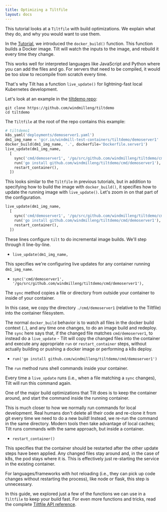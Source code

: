 ```yaml
---
title: Optimizing a Tiltfile
layout: docs
---
```


This tutorial looks at a `Tiltfile` with build optimizations.
We explain what they do, and why you would want to use them.

In the [Tutorial](tutorial.html), we introduced the `docker_build()` function.
This function builds a Docker image. Tilt will watch the inputs to the
image, and rebuild it every time they change.

This works well for interpreted languages like JavaScript and Python
where you can add the files and go. For servers that need to be compiled,
it would be too slow to recompile from scratch every time.

That's why Tilt has a function `live_update()` for lightning-fast local
Kubernetes development.

Let's look at an example in the [tiltdemo repo](https://github.com/windmilleng/tiltdemo):

```
git clone https://github.com/windmilleng/tiltdemo
cd tiltdemo
```

The `Tiltfile` at the root of the repo contains this example:

```python
# tiltdemo1
k8s_yaml('deployments/demoserver1.yaml')
dm1_img_name = 'gcr.io/windmill-test-containers/tiltdemo/demoserver1'
docker_build(dm1_img_name, '.', dockerfile='Dockerfile.server1')
live_update(dm1_img_name,
  [
    sync('cmd/demoserver1', '/go/src/github.com/windmilleng/tiltdemo/cmd/demoserver1'),
    run('go install github.com/windmilleng/tiltdemo/cmd/demoserver1'),
    restart_container(),
  ])
```

This looks similar to the `Tiltfile` in previous tutorials, but in addition to specifying
how to build the image with `docker_build()`, it specifies how to update the running
image with `live_update()`. Let's zoom in on that part of the configuration.


```python
live_update(dm1_img_name,
  [
    sync('cmd/demoserver1', '/go/src/github.com/windmilleng/tiltdemo/cmd/demoserver1'),
    run('go install github.com/windmilleng/tiltdemo/cmd/demoserver1'),
    restart_container(),
  ])
```

These lines configure `tilt` to do incremental image builds. We'll step through it line-by-line.

* `live_update(dm1_img_name,`

This specifies we're configuring live updates for any container running `dm1_img_name`.

* `sync('cmd/demoserver1', '/go/src/github.com/windmilleng/tiltdemo/cmd/demoserver1'),`

The `sync` method copies a file or directory from outside your container to inside of your container.

In this case, we copy the directory `./cmd/demoserver1` (relative to the Tiltfile) into
the container filesystem.

The normal `docker_build` behavior is to watch all files in the docker build context (`.`),
and any time one changes, to do an image build and redeploy. The `sync` here says that, if
the changed file matches `cmd/demoserver1`, to instead do a `live_update` - Tilt will copy
the changed files into the container and execute any appropriate `run` or `restart_container`
steps, without actually building or pushing a docker image or performing a k8s deploy.

* `run('go install github.com/windmilleng/tiltdemo/cmd/demoserver1')`

The `run` method runs shell commands inside your container.

Every time a `live_update` runs (i.e., when a file matching a `sync` changes), Tilt will run
this command again.

One of the major build optimizations that Tilt does is to keep the container around, and
start the command inside the running container.

This is much closer to how we normally run commands for local development. Real humans
don't delete all their code and re-clone it from git every time we need to do a new build!
Instead, we re-run the command in the same directory. Modern tools then take advantage of local caches;
Tilt runs commands with the same approach, but inside a container.

* `restart_container()`

This specifies that the container should be restarted after the other update steps have been
applied. Any changed files stay around and, in the case of k8s, the pod stays where it is. This is
effectively just re-starting the service in the existing container.

For languages/frameworks with hot reloading (i.e., they can pick up code changes without
restarting the process), like node or flask, this step is unnecessary.

In this guide, we explored just a few of the functions we can use in a `Tiltfile`
to keep your build fast. For even more functions and tricks,
read the complete [Tiltfile API reference](api.html).
